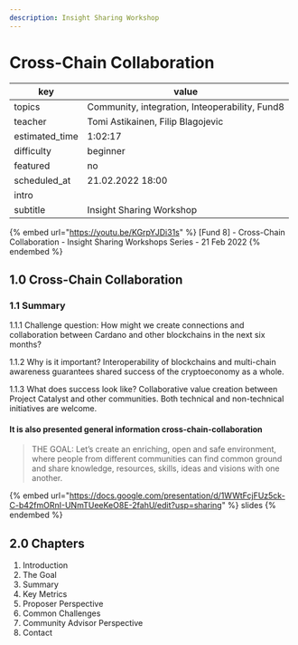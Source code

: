 ```yaml
---
description: Insight Sharing Workshop
---
```


# Cross-Chain Collaboration

| key             | value                                          |
| --------------- | ---------------------------------------------- |
| topics          | Community, integration, Inteoperability, Fund8 |
| teacher         | Tomi Astikainen, Filip Blagojevic              |
| estimated\_time | 1:02:17                                        |
| difficulty      | beginner                                       |
| featured        | no                                             |
| scheduled\_at   | 21.02.2022 18:00                               |
| intro           |                                                |
| subtitle        | Insight Sharing Workshop                       |

{% embed url="https://youtu.be/KGrpYJDi31s" %}
\[Fund 8] - Cross-Chain Collaboration - Insight Sharing Workshops Series - 21 Feb 2022
{% endembed %}

## 1.0 Cross-Chain Collaboration

### 1.1 Summary

1.1.1 Challenge question: How might we create connections and collaboration between Cardano and other blockchains in the next six months?&#x20;

1.1.2 Why is it important? Interoperability of blockchains and multi-chain awareness guarantees shared success of the cryptoeconomy as a whole.&#x20;

1.1.3 What does success look like? Collaborative value creation between Project Catalyst and other communities. Both technical and non-technical initiatives are welcome.

#### It is also presented general information cross-chain-collaboration

> THE GOAL: Let’s create an enriching, open and safe environment, where people from different communities can find common ground and share knowledge, resources, skills, ideas and visions with one another.

{% embed url="https://docs.google.com/presentation/d/1WWtFcjFUz5ck-C-b42fmORnI-UNmTUeeKeO8E-2fahU/edit?usp=sharing" %}
slides
{% endembed %}

## 2.0 Chapters

1. Introduction
2. The Goal
3. Summary
4. Key Metrics
5. Proposer Perspective
6. Common Challenges
7. Community Advisor Perspective
8. Contact
